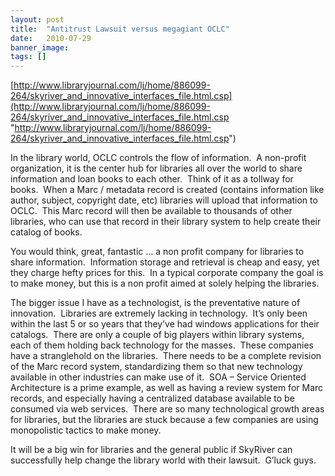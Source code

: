 ```yaml
---
layout: post
title:  "Antitrust Lawsuit versus megagiant OCLC"
date:   2010-07-29
banner_image: 
tags: []
---
```


[http://www.libraryjournal.com/lj/home/886099-264/skyriver_and_innovative_interfaces_file.html.csp](http://www.libraryjournal.com/lj/home/886099-264/skyriver_and_innovative_interfaces_file.html.csp "http://www.libraryjournal.com/lj/home/886099-264/skyriver_and_innovative_interfaces_file.html.csp")

In the library world, OCLC controls the flow of information.  A non-profit organization, it is the center hub for libraries all over the world to share information and loan books to each other.  Think of it as a tollway for books.  When a Marc / metadata record is created (contains information like author, subject, copyright date, etc) libraries will upload that information to OCLC.  This Marc record will then be available to thousands of other libraries, who can use that record in their library system to help create their catalog of books.

You would think, great, fantastic … a non profit company for libraries to share information.  Information storage and retrieval is cheap and easy, yet they charge hefty prices for this.  In a typical corporate company the goal is to make money, but this is a non profit aimed at solely helping the libraries.

The bigger issue I have as a technologist, is the preventative nature of innovation.  Libraries are extremely lacking in technology.  It’s only been within the last 5 or so years that they’ve had windows applications for their catalogs.  There are only a couple of big players within library systems, each of them holding back technology for the masses.  These companies have a stranglehold on the libraries.  There needs to be a complete revision of the Marc record system, standardizing them so that new technology available in other industries can make use of it.  SOA – Service Oriented Architecture is a prime example, as well as having a review system for Marc records, and especially having a centralized database available to be consumed via web services.  There are so many technological growth areas for libraries, but the libraries are stuck because a few companies are using monopolistic tactics to make money.

It will be a big win for libraries and the general public if SkyRiver can successfully help change the library world with their lawsuit.  G’luck guys.